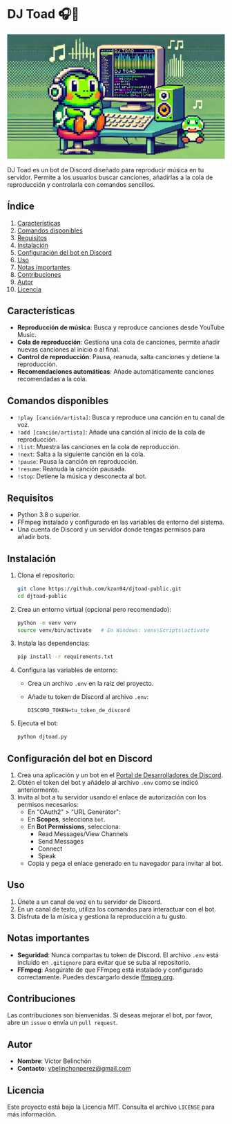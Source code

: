 # DJ Toad 🎧🐸

![Logo de djtoad](djtoad.jpg)

DJ Toad es un bot de Discord diseñado para reproducir música en tu servidor. Permite a los usuarios buscar canciones, añadirlas a la cola de reproducción y controlarla con comandos sencillos.

## Índice

1. [Características](#características)
2. [Comandos disponibles](#comandos-disponibles)
3. [Requisitos](#requisitos)
4. [Instalación](#instalación)
5. [Configuración del bot en Discord](#configuración-del-bot-en-discord)
6. [Uso](#uso)
7. [Notas importantes](#notas-importantes)
8. [Contribuciones](#contribuciones)
9. [Autor](#autor)
10. [Licencia](#licencia)

## Características

- **Reproducción de música**: Busca y reproduce canciones desde YouTube Music.
- **Cola de reproducción**: Gestiona una cola de canciones, permite añadir nuevas canciones al inicio o al final.
- **Control de reproducción**: Pausa, reanuda, salta canciones y detiene la reproducción.
- **Recomendaciones automáticas**: Añade automáticamente canciones recomendadas a la cola.

## Comandos disponibles

- `!play [canción/artista]`: Busca y reproduce una canción en tu canal de voz.
- `!add [canción/artista]`: Añade una canción al inicio de la cola de reproducción.
- `!list`: Muestra las canciones en la cola de reproducción.
- `!next`: Salta a la siguiente canción en la cola.
- `!pause`: Pausa la canción en reproducción.
- `!resume`: Reanuda la canción pausada.
- `!stop`: Detiene la música y desconecta al bot.

## Requisitos

- Python 3.8 o superior.
- FFmpeg instalado y configurado en las variables de entorno del sistema.
- Una cuenta de Discord y un servidor donde tengas permisos para añadir bots.

## Instalación

1. Clona el repositorio:

   ```bash
   git clone https://github.com/kzon94/djtoad-public.git
   cd djtoad-public
   ```

2. Crea un entorno virtual (opcional pero recomendado):

   ```bash
   python -m venv venv
   source venv/bin/activate   # En Windows: venv\Scripts\activate
   ```

3. Instala las dependencias:

   ```bash
   pip install -r requirements.txt
   ```

4. Configura las variables de entorno:
   - Crea un archivo `.env` en la raíz del proyecto.
   - Añade tu token de Discord al archivo `.env`:
     
     ```env
     DISCORD_TOKEN=tu_token_de_discord
     ```

5. Ejecuta el bot:

   ```bash
   python djtoad.py
   ```

## Configuración del bot en Discord

1. Crea una aplicación y un bot en el [Portal de Desarrolladores de Discord](https://discord.com/developers/applications).
2. Obtén el token del bot y añádelo al archivo `.env` como se indicó anteriormente.
3. Invita al bot a tu servidor usando el enlace de autorización con los permisos necesarios:
   - En "OAuth2" > "URL Generator":
   - En **Scopes**, selecciona `bot`.
   - En **Bot Permissions**, selecciona:
     - Read Messages/View Channels
     - Send Messages
     - Connect
     - Speak
   - Copia y pega el enlace generado en tu navegador para invitar al bot.

## Uso

1. Únete a un canal de voz en tu servidor de Discord.
2. En un canal de texto, utiliza los comandos para interactuar con el bot.
3. Disfruta de la música y gestiona la reproducción a tu gusto.

## Notas importantes

- **Seguridad**: Nunca compartas tu token de Discord. El archivo `.env` está incluido en `.gitignore` para evitar que se suba al repositorio.
- **FFmpeg**: Asegúrate de que FFmpeg está instalado y configurado correctamente. Puedes descargarlo desde [ffmpeg.org](https://ffmpeg.org/).

## Contribuciones

Las contribuciones son bienvenidas. Si deseas mejorar el bot, por favor, abre un `issue` o envía un `pull request`.

## Autor

- **Nombre**: Victor Belinchón
- **Contacto**: vbelinchonperez@gmail.com

## Licencia

Este proyecto está bajo la Licencia MIT. Consulta el archivo `LICENSE` para más información.



